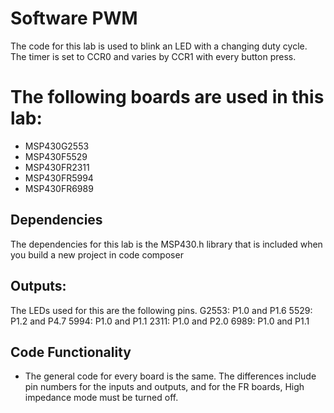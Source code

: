 # Software PWM
The code for this lab is used to blink an LED with a changing duty cycle. The timer is set to CCR0 and varies by CCR1 with every button press.

# The following boards are used in this lab:
* MSP430G2553
* MSP430F5529
* MSP430FR2311
* MSP430FR5994
* MSP430FR6989

## Dependencies
The dependencies for this lab is the MSP430.h library that is included when you build a new project in code composer

## Outputs:
The LEDs used for this are the following pins. 
G2553: P1.0 and P1.6
5529: P1.2 and P4.7
5994: P1.0 and P1.1
2311: P1.0 and P2.0
6989: P1.0 and P1.1

## Code Functionality
* The general code for every board is the same. The differences include pin numbers for the inputs and outputs, and for the FR boards, High impedance mode must be turned off.

